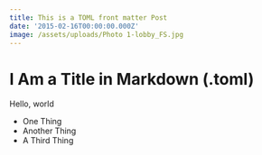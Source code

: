 ```yaml
---
title: This is a TOML front matter Post
date: '2015-02-16T00:00:00.000Z'
image: /assets/uploads/Photo 1-lobby_FS.jpg
---
```

# I Am a Title in Markdown (.toml)

Hello, world

* One Thing
* Another Thing
* A Third Thing
